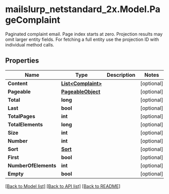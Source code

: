 # mailslurp_netstandard_2x.Model.PageComplaint
Paginated complaint email. Page index starts at zero. Projection results may omit larger entity fields. For fetching a full entity use the projection ID with individual method calls.

## Properties

Name | Type | Description | Notes
------------ | ------------- | ------------- | -------------
**Content** | [**List&lt;Complaint&gt;**](Complaint) |  | [optional] 
**Pageable** | [**PageableObject**](PageableObject) |  | [optional] 
**Total** | **long** |  | [optional] 
**Last** | **bool** |  | [optional] 
**TotalPages** | **int** |  | [optional] 
**TotalElements** | **long** |  | [optional] 
**Size** | **int** |  | [optional] 
**Number** | **int** |  | [optional] 
**Sort** | [**Sort**](Sort) |  | [optional] 
**First** | **bool** |  | [optional] 
**NumberOfElements** | **int** |  | [optional] 
**Empty** | **bool** |  | [optional] 

[[Back to Model list]](../README#documentation-for-models) [[Back to API list]](../README#documentation-for-api-endpoints) [[Back to README]](../README)

